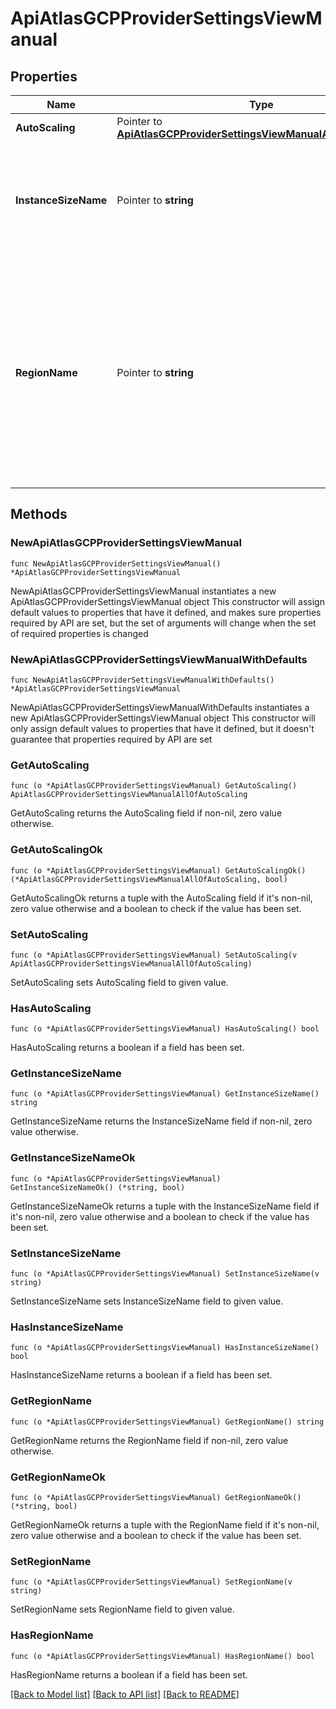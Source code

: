 # ApiAtlasGCPProviderSettingsViewManual

## Properties

Name | Type | Description | Notes
------------ | ------------- | ------------- | -------------
**AutoScaling** | Pointer to [**ApiAtlasGCPProviderSettingsViewManualAllOfAutoScaling**](ApiAtlasGCPProviderSettingsViewManualAllOfAutoScaling.md) |  | [optional] 
**InstanceSizeName** | Pointer to **string** | Cluster tier, with a default storage and memory capacity, that applies to all the data-bearing hosts in your cluster. | [optional] 
**RegionName** | Pointer to **string** | Human-readable label that identifies the geographic location of your MongoDB cluster. The region you choose can affect network latency for clients accessing your databases. For multi-region clusters, see **replicationSpec.{region}**. | [optional] 

## Methods

### NewApiAtlasGCPProviderSettingsViewManual

`func NewApiAtlasGCPProviderSettingsViewManual() *ApiAtlasGCPProviderSettingsViewManual`

NewApiAtlasGCPProviderSettingsViewManual instantiates a new ApiAtlasGCPProviderSettingsViewManual object
This constructor will assign default values to properties that have it defined,
and makes sure properties required by API are set, but the set of arguments
will change when the set of required properties is changed

### NewApiAtlasGCPProviderSettingsViewManualWithDefaults

`func NewApiAtlasGCPProviderSettingsViewManualWithDefaults() *ApiAtlasGCPProviderSettingsViewManual`

NewApiAtlasGCPProviderSettingsViewManualWithDefaults instantiates a new ApiAtlasGCPProviderSettingsViewManual object
This constructor will only assign default values to properties that have it defined,
but it doesn't guarantee that properties required by API are set

### GetAutoScaling

`func (o *ApiAtlasGCPProviderSettingsViewManual) GetAutoScaling() ApiAtlasGCPProviderSettingsViewManualAllOfAutoScaling`

GetAutoScaling returns the AutoScaling field if non-nil, zero value otherwise.

### GetAutoScalingOk

`func (o *ApiAtlasGCPProviderSettingsViewManual) GetAutoScalingOk() (*ApiAtlasGCPProviderSettingsViewManualAllOfAutoScaling, bool)`

GetAutoScalingOk returns a tuple with the AutoScaling field if it's non-nil, zero value otherwise
and a boolean to check if the value has been set.

### SetAutoScaling

`func (o *ApiAtlasGCPProviderSettingsViewManual) SetAutoScaling(v ApiAtlasGCPProviderSettingsViewManualAllOfAutoScaling)`

SetAutoScaling sets AutoScaling field to given value.

### HasAutoScaling

`func (o *ApiAtlasGCPProviderSettingsViewManual) HasAutoScaling() bool`

HasAutoScaling returns a boolean if a field has been set.

### GetInstanceSizeName

`func (o *ApiAtlasGCPProviderSettingsViewManual) GetInstanceSizeName() string`

GetInstanceSizeName returns the InstanceSizeName field if non-nil, zero value otherwise.

### GetInstanceSizeNameOk

`func (o *ApiAtlasGCPProviderSettingsViewManual) GetInstanceSizeNameOk() (*string, bool)`

GetInstanceSizeNameOk returns a tuple with the InstanceSizeName field if it's non-nil, zero value otherwise
and a boolean to check if the value has been set.

### SetInstanceSizeName

`func (o *ApiAtlasGCPProviderSettingsViewManual) SetInstanceSizeName(v string)`

SetInstanceSizeName sets InstanceSizeName field to given value.

### HasInstanceSizeName

`func (o *ApiAtlasGCPProviderSettingsViewManual) HasInstanceSizeName() bool`

HasInstanceSizeName returns a boolean if a field has been set.

### GetRegionName

`func (o *ApiAtlasGCPProviderSettingsViewManual) GetRegionName() string`

GetRegionName returns the RegionName field if non-nil, zero value otherwise.

### GetRegionNameOk

`func (o *ApiAtlasGCPProviderSettingsViewManual) GetRegionNameOk() (*string, bool)`

GetRegionNameOk returns a tuple with the RegionName field if it's non-nil, zero value otherwise
and a boolean to check if the value has been set.

### SetRegionName

`func (o *ApiAtlasGCPProviderSettingsViewManual) SetRegionName(v string)`

SetRegionName sets RegionName field to given value.

### HasRegionName

`func (o *ApiAtlasGCPProviderSettingsViewManual) HasRegionName() bool`

HasRegionName returns a boolean if a field has been set.


[[Back to Model list]](../README.md#documentation-for-models) [[Back to API list]](../README.md#documentation-for-api-endpoints) [[Back to README]](../README.md)


